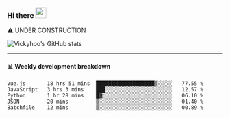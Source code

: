 ### Hi there <a href="https://www.gautamkrishnar.com/"><img src="https://media.giphy.com/media/hvRJCLFzcasrR4ia7z/giphy.gif" width="25px"></a>
⚠️ UNDER CONSTRUCTION

![Vickyhoo's GitHub stats](https://github-readme-stats.vercel.app/api?username=vickyhoo&theme=react&show_icons=true)

---

#### :bar_chart: Weekly development breakdown

<!--START_SECTION:waka-->
```text
Vue.js       18 hrs 51 mins  ███████████████████▒░░░░░   77.55 % 
JavaScript   3 hrs 3 mins    ███░░░░░░░░░░░░░░░░░░░░░░   12.57 % 
Python       1 hr 28 mins    █▓░░░░░░░░░░░░░░░░░░░░░░░   06.10 % 
JSON         20 mins         ▒░░░░░░░░░░░░░░░░░░░░░░░░   01.40 % 
Batchfile    12 mins         ▒░░░░░░░░░░░░░░░░░░░░░░░░   00.89 % 
```
<!--END_SECTION:waka-->


<!--
**vickyhoo/vickyhoo** is a ✨ _special_ ✨ repository because its `README.md` (this file) appears on your GitHub profile.

Here are some ideas to get you started:

- 🔭 I’m currently working on ...
- 🌱 I’m currently learning ...
- 👯 I’m looking to collaborate on ...
- 🤔 I’m looking for help with ...
- 💬 Ask me about ...
- 📫 How to reach me: ...
- 😄 Pronouns: ...
- ⚡ Fun fact: ...
-->
